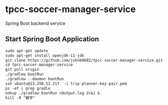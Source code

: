 # tpcc-soccer-manager-service
Spring Boot backend service

## Start Spring Boot Application
```dtd
sudo apt-get update
sudo apt-get install openjdk-11-jdk
git clone https://github.com/johnb9682/tpcc-soccer-manager-service.git
cd tpcc-soccer-manager-service
git pull origin
./gradlew bootRun
./gradlew --daemon bootRun
ssh ubuntu@13.250.52.217  -i trip-planner-key-pair.pem
ps -ef | grep gradle
nohup ./gradlew bootRun >Output.log 2>&1 &
kill -9 "数字"
```
